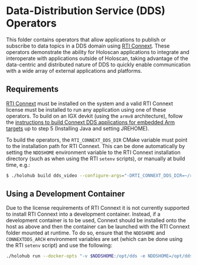 # Data-Distribution Service (DDS) Operators

This folder contains operators that allow applications to publish or subscribe
to data topics in a DDS domain using [RTI Connext](https://content.rti.com/l/983311/2024-04-30/pz1wms).
These operators demonstrate the ability for Holoscan applications to integrate
and interoperate with applications outside of Holoscan, taking advantage of the
data-centric and distributed nature of DDS to quickly enable communication with
a wide array of external applications and platforms.

## Requirements

[RTI Connext](https://content.rti.com/l/983311/2024-04-30/pz1wms) must be
installed on the system and a valid RTI Connext license must be installed to run
any application using one of these operators. To build on an IGX devkit (using
the `armv8` architecture), follow the
[instructions to build Connext DDS applications for embedded Arm targets](https://community.rti.com/kb/how-do-i-create-connext-dds-application-rti-code-generator-and-build-it-my-embedded-target-arm)
up to step 5 (Installing Java and setting JREHOME).

To build the operators, the `RTI_CONNEXT_DDS_DIR` CMake variable must point to
the installation path for RTI Connext. This can be done automatically by setting
the `NDDSHOME` environment variable to the RTI Connext installation directory
(such as when using the RTI `setenv` scripts), or manually at build time, e.g.:

```sh
$ ./holohub build dds_video --configure-args="-DRTI_CONNEXT_DDS_DIR=~/rti/rti_connext_dds-7.3.0"
```

## Using a Development Container

Due to the license requirements of RTI Connext it is not currently supported to
install RTI Connext into a development container. Instead, if a development
container is to be used, Connext should be installed onto the host as above and
then the container can be launched with the RTI Connext folder mounted at
runtime. To do so, ensure that the `NDDSHOME` and `CONNEXTDDS_ARCH` environment
variables are set (which can be done using the RTI `setenv` script) and use the
following:

```sh
./holohub run --docker-opts "-v $NDDSHOME:/opt/dds -e NDDSHOME=/opt/dds -e CONNEXTDDS_ARCH=$CONNEXTDDS_ARCH"
```
